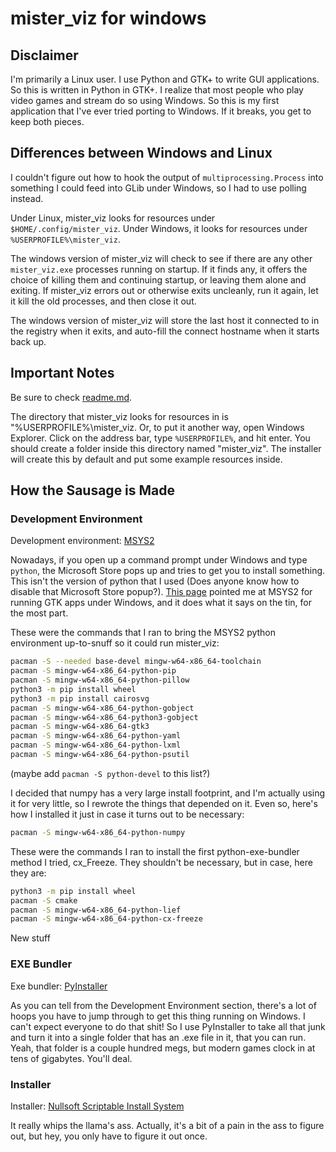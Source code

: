 # mister_viz for windows

## Disclaimer

I'm primarily a Linux user. I use Python and GTK+ to write GUI applications. So this is written in Python in GTK+. I realize that most people who play video games and stream do so using Windows. So this is my first application that I've ever tried porting to Windows. If it breaks, you get to keep both pieces.

## Differences between Windows and Linux

I couldn't figure out how to hook the output of `multiprocessing.Process` into something I could feed into GLib under Windows, so I had to use polling instead.

Under Linux, mister_viz looks for resources under `$HOME/.config/mister_viz`. Under Windows, it looks for resources under `%USERPROFILE%\mister_viz`.

The windows version of mister_viz will check to see if there are any other `mister_viz.exe` processes running on startup. If it finds any, it offers the choice of killing them and continuing startup, or leaving them alone and exiting. If mister_viz errors out or otherwise exits uncleanly, run it again, let it kill the old processes, and then close it out.

The windows version of mister_viz will store the last host it connected to in the registry when it exits, and auto-fill the connect hostname when it starts back up.

## Important Notes

Be sure to check [readme.md](readme.md).

The directory that mister_viz looks for resources in is "%USERPROFILE%\mister_viz. Or, to put it another way, open Windows Explorer. Click on the address bar, type `%USERPROFILE%`, and hit enter. You should create a folder inside this directory named "mister_viz". The installer will create this by default and put some example resources inside.

## How the Sausage is Made

### Development Environment

Development environment: [MSYS2](https://www.msys2.org/)

Nowadays, if you open up a command prompt under Windows and type `python`, the Microsoft Store pops up and tries to get you to install something. This isn't the version of python that I used (Does anyone know how to disable that Microsoft Store popup?). [This page](https://www.gtk.org/docs/installations/windows) pointed me at MSYS2 for running GTK apps under Windows, and it does what it says on the tin, for the most part.

These were the commands that I ran to bring the MSYS2 python environment up-to-snuff so it could run mister_viz:

```bash
pacman -S --needed base-devel mingw-w64-x86_64-toolchain
pacman -S mingw-w64-x86_64-python-pip
pacman -S mingw-w64-x86_64-python-pillow
python3 -m pip install wheel
python3 -m pip install cairosvg
pacman -S mingw-w64-x86_64-python-gobject
pacman -S mingw-w64-x86_64-python3-gobject
pacman -S mingw-w64-x86_64-gtk3
pacman -S mingw-w64-x86_64-python-yaml
pacman -S mingw-w64-x86_64-python-lxml
pacman -S mingw-w64-x86_64-python-psutil
```

(maybe add `pacman -S python-devel` to this list?)

I decided that numpy has a very large install footprint, and I'm actually using it for very little, so I rewrote the things that depended on it. Even so, here's how I installed it just in case it turns out to be necessary:

```bash
pacman -S mingw-w64-x86_64-python-numpy
```

These were the commands I ran to install the first python-exe-bundler method I tried, cx_Freeze. They shouldn't be necessary, but in case, here they are:

```bash
python3 -m pip install wheel
pacman -S cmake
pacman -S mingw-w64-x86_64-python-lief
pacman -S mingw-w64-x86_64-python-cx-freeze 
```

New stuff

### EXE Bundler

Exe bundler: [PyInstaller](https://pyinstaller.org/)

As you can tell from the Development Environment section, there's a lot of hoops you have to jump through to get this thing running on Windows. I can't expect everyone to do that shit! So I use PyInstaller to take all that junk and turn it into a single folder that has an .exe file in it, that you can run. Yeah, that folder is a couple hundred megs, but modern games clock in at tens of gigabytes. You'll deal.

### Installer

Installer: [Nullsoft Scriptable Install System](https://nsis.sourceforge.io/)

It really whips the llama's ass. Actually, it's a bit of a pain in the ass to figure out, but hey, you only have to figure it out once.
